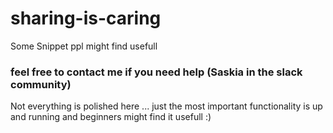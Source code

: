 # sharing-is-caring


Some Snippet ppl might find usefull

### feel free to contact me if you need help (Saskia in the slack community)
Not everything is polished here ... just the most important functionality is up and running and beginners might find it usefull :)
